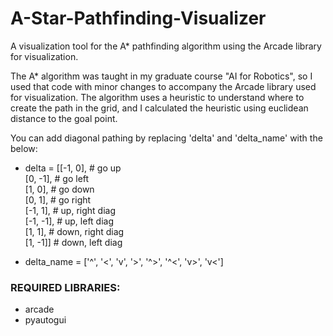 # A-Star-Pathfinding-Visualizer
A visualization tool for the A* pathfinding algorithm using the Arcade library for visualization.

The A* algorithm was taught in my graduate course "AI for Robotics", so I used that code with minor changes to accompany the Arcade library used for visualization.  The algorithm uses a heuristic to understand where to create the path in the grid, and I calculated the heuristic using euclidean distance to the goal point.

You can add diagonal pathing by replacing 'delta' and 'delta_name' with the below:  

- delta = [[-1, 0],  # go up  
         [0, -1],  # go left  
         [1, 0],  # go down  
         [0, 1], # go right  
         [-1, 1], # up, right diag  
         [-1, -1], # up, left diag  
         [1, 1], # down, right diag  
         [1, -1]] # down, left diag

- delta_name = ['^', '<', 'v', '>', '^>', '^<', 'v>', 'v<']    

### REQUIRED LIBRARIES:
- arcade  
- pyautogui

